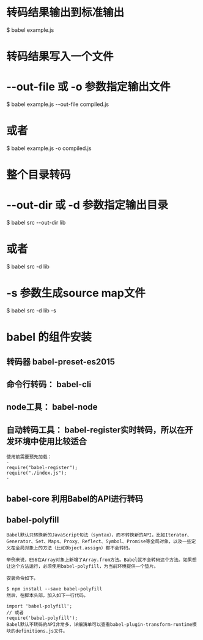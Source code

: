 
# 转码结果输出到标准输出
$ babel example.js

# 转码结果写入一个文件
# --out-file 或 -o 参数指定输出文件
$ babel example.js --out-file compiled.js
# 或者
$ babel example.js -o compiled.js

# 整个目录转码
# --out-dir 或 -d 参数指定输出目录
$ babel src --out-dir lib
# 或者
$ babel src -d lib

# -s 参数生成source map文件
$ babel src -d lib -s

# babel 的组件安装
## 转码器 babel-preset-es2015
## 命令行转码： babel-cli
## node工具： babel-node
## 自动转码工具： babel-register实时转码，所以在开发环境中使用比较适合
    使用前需要预先加载：
    ·
    require("babel-register");
    require("./index.js");
    ·
##  babel-core 利用Babel的API进行转码
##  babel-polyfill
    Babel默认只转换新的JavaScript句法（syntax），而不转换新的API，比如Iterator、Generator、Set、Maps、Proxy、Reflect、Symbol、Promise等全局对象，以及一些定义在全局对象上的方法（比如Object.assign）都不会转码。

    举例来说，ES6在Array对象上新增了Array.from方法。Babel就不会转码这个方法。如果想让这个方法运行，必须使用babel-polyfill，为当前环境提供一个垫片。

    安装命令如下。

    $ npm install --save babel-polyfill
    然后，在脚本头部，加入如下一行代码。

    import 'babel-polyfill';
    // 或者
    require('babel-polyfill');
    Babel默认不转码的API非常多，详细清单可以查看babel-plugin-transform-runtime模块的definitions.js文件。
    


